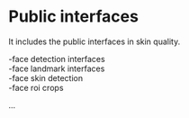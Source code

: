 # Public interfaces    
    
It includes the public interfaces in skin quality.    
    
-face detection interfaces   
-face landmark interfaces   
-face skin detection    
-face roi crops    

...   


